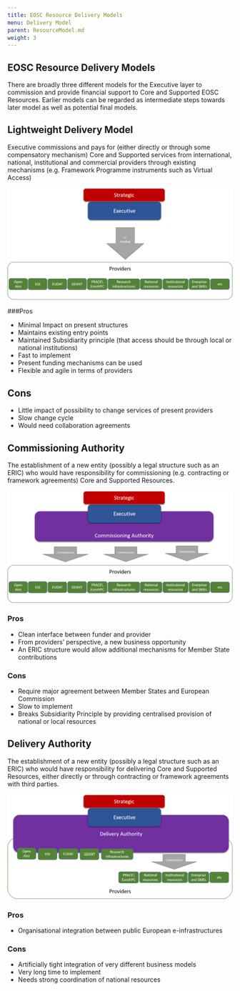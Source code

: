 ```yaml
---
title: EOSC Resource Delivery Models
menu: Delivery Model
parent: ResourceModel.md
weight: 3
---
```


EOSC Resource Delivery Models
------------------------------------------------

There are broadly three different models for the Executive layer to commission and provide financial support to Core and Supported EOSC Resources. Earlier models can be regarded as intermediate steps towards later model as well as potential final models.

## Lightweight Delivery Model
Executive commissions and pays for (either directly or through some compensatory mechanism) Core and Supported services from international, national, institutional and commercial providers through existing mechanisms (e.g. Framework Programme instruments such as Virtual Access) 

![Lightweight Delivery Model](assets/DeliveryModel0.png) 

###Pros
* Minimal Impact on present structures
* Maintains existing entry points
* Maintained Subsidiarity principle (that access should be through local or national institutions)
* Fast to implement
* Present funding mechanisms can be used
* Flexible and agile in terms of providers

## Cons
* Little impact of possibility to change services of present providers
* Slow change cycle
* Would need collaboration agreements

## Commissioning Authority

The establishment of a new entity (possibly a legal structure such as an ERIC) who would have responsibility for commissioning (e.g. contracting or framework agreements) Core and Supported Resources.

![Commissioning Authority](assets/DeliveryModel1.png) 

### Pros
* Clean interface between funder and provider
* From providers’ perspective, a new business opportunity
* An ERIC structure would allow additional mechanisms for Member State contributions

### Cons
* Require major agreement between Member States and European Commission
* Slow to implement
* Breaks Subsidiarity Principle by providing centralised provision of national or local resources

## Delivery Authority

The establishment of a new entity (possibly a legal structure such as an ERIC) who would have responsibility for delivering Core and Supported Resources, either directly or through contracting or framework agreements with third parties.

![Delivery Authority](assets/DeliveryModel2.png) 

### Pros
* Organisational integration between public European e-infrastructures

### Cons
* Artificially tight integration of very different business models
* Very long time to implement
* Needs strong coordination of national resources
 